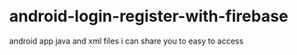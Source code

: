 # android-login-register-with-firebase
android app java and xml files i can share you to easy to access
